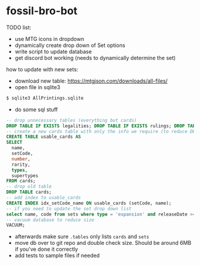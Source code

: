 # fossil-bro-bot
TODO list: 
- use MTG icons in dropdown
- dynamically create drop down of Set options
- write script to update database
- get discord bot working (needs to dynamically determine the set)

how to update with new sets: 
- download new table: https://mtgjson.com/downloads/all-files/
- open file in sqlite3
```bash
$ sqlite3 AllPrintings.sqlite
```
- do some sql stuff
```sql
-- drop unnecessary tables (everything but cards) 
DROP TABLE IF EXISTS legalities; DROP TABLE IF EXISTS rulings; DROP TABLE IF EXISTS foreign_data; DROP TABLE IF EXISTS meta; DROP TABLE IF EXISTS set_translations; DROP TABLE IF EXISTS tokens;
-- create a new cards table with only the info we require (to reduce DB size)
CREATE TABLE usable_cards AS 
SELECT 
  name,
  setCode,
  number,
  rarity,
  types,
  supertypes
FROM cards;
-- drop old table
DROP TABLE cards; 
-- add index to usable_cards
CREATE INDEX idx_setCode_name ON usable_cards (setCode, name);
-- if you need to update the set drop down list
select name, code from sets where type = 'expansion' and releaseDate >= '2019-01-01' order by releaseDate desc;
-- vacuum database to reduce size
VACUUM;
```
- afterwards make sure `.tables` only lists `cards` and `sets`
- move db over to git repo and double check size. Should be around 6MB if you've done it correctly
- add tests to sample files if needed